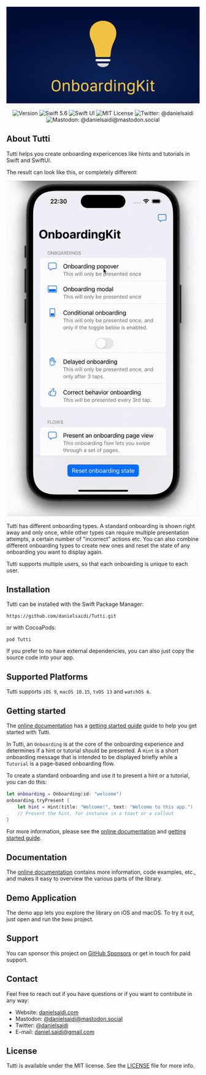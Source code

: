 <p align="center">
    <img src ="Resources/Logo.png" alt="Tutti Logo" title="Tutti" width=600 />
</p>

<p align="center">
        <img src="https://img.shields.io/github/v/release/danielsaidi/Tutti?color=%2300550&sort=semver" alt="Version" />
    <img src="https://img.shields.io/badge/Swift-5.6-orange.svg" alt="Swift 5.6" />
    <img src="https://img.shields.io/badge/platform-SwiftUI-blue.svg" alt="Swift UI" title="Swift UI" />
    <img src="https://img.shields.io/github/license/danielsaidi/Tutti" alt="MIT License" />
    <img src="https://img.shields.io/twitter/url?label=Twitter&style=social&url=https%3A%2F%2Ftwitter.com%2Fdanielsaidi" alt="Twitter: @danielsaidi" title="Twitter: @danielsaidi" />
    <img src="https://img.shields.io/mastodon/follow/000253346?label=mastodon&style=social" alt="Mastodon: @danielsaidi@mastodon.social" title="Mastodon: @danielsaidi@mastodon.social" />
</p>


## About Tutti

Tutti helps you create onboarding expericences like hints and tutorials in Swift and SwiftUI. 

The result can look like this, or completely different:

<p align="center">
    <img src ="Resources/Demo.gif" />
</p>

Tutti has different onboarding types. A standard onboarding is shown right away and only once, while other types can require multiple presentation attempts, a certain number of "incorrect" actions etc. You can also combine different onboarding types to create new ones and reset the state of any onboarding you want to display again. 

Tutti supports multiple users, so that each onboarding is unique to each user.



## Installation

Tutti can be installed with the Swift Package Manager:

```
https://github.com/danielsaidi/Tutti.git
```

or with CocoaPods:

```
pod Tutti
```

If you prefer to no have external dependencies, you can also just copy the source code into your app.



## Supported Platforms

Tutti supports `iOS 9`, `macOS 10.15`, `tvOS 13` and `watchOS 6`.



## Getting started

The [online documentation][Documentation] has a [getting started guide][Getting-Started] guide to help you get started with Tutti.

In Tutti, an ``Onboarding`` is at the core of the onboarding experience and determines if a hint or tutorial should be presented. A `Hint` is a short onboarding message that is intended to be displayed briefly while a `Tutorial` is a page-based onboarding flow.

To create a standard onboarding and use it to present a hint or a tutorial, you can do this:

```swift
let onboarding = Onboarding(id: "welcome")
onboarding.tryPresent { 
    let hint = Hint(title: "Welcome!", text: "Welcome to this app.")
    // Present the hint, for instance in a toast or a callout
}
```

For more information, please see the [online documentation][Documentation] and [getting started guide][Getting-Started].



## Documentation

The [online documentation][Documentation] contains more information, code examples, etc., and makes it easy to overview the various parts of the library. 



## Demo Application

The demo app lets you explore the library on iOS and macOS. To try it out, just open and run the `Demo` project.



## Support

You can sponsor this project on [GitHub Sponsors][Sponsors] or get in touch for paid support. 



## Contact

Feel free to reach out if you have questions or if you want to contribute in any way:

* Website: [danielsaidi.com][Website]
* Mastodon: [@danielsaidi@mastodon.social][Mastodon]
* Twitter: [@danielsaidi][Twitter]
* E-mail: [daniel.saidi@gmail.com][Email]



## License

Tutti is available under the MIT license. See the [LICENSE][License] file for more info.


[Email]: mailto:daniel.saidi@gmail.com
[Website]: https://www.danielsaidi.com
[Twitter]: https://www.twitter.com/danielsaidi
[Mastodon]: https://mastodon.social/@danielsaidi
[Sponsors]: https://github.com/sponsors/danielsaidi

[Documentation]: https://danielsaidi.github.io/Tutti/documentation/tutti/
[Getting-Started]: https://danielsaidi.github.io/Tutti/documentation/tutti/getting-started
[License]: https://github.com/danielsaidi/Tutti/blob/master/LICENSE
